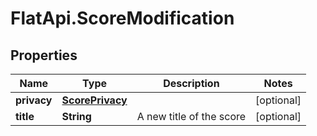 # FlatApi.ScoreModification

## Properties
Name | Type | Description | Notes
------------ | ------------- | ------------- | -------------
**privacy** | [**ScorePrivacy**](ScorePrivacy.md) |  | [optional] 
**title** | **String** | A new title of the score | [optional] 


